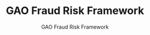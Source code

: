 ---
layout: resources-landing
title: "GAO Fraud Risk Framework"
subtitle: "GAO Fraud Risk Framework"
external_link: https://www.gao.gov/products/gao-15-593sp
filters: risk-management playbook federal-agency 2015
fiscal_year: 2015
---